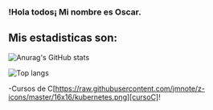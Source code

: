 ### !Hola todos¡ Mi nombre es Oscar.

## Mis estadisticas son:
![Anurag's GitHub stats](https://github-readme-stats.vercel.app/api?username=Oscargit12&show_icons=true&theme=tokyonight)

![Top langs](https://github-readme-stats.vercel.app/api/top-langs/?username=Oscargit12&show_icons=true&theme=tokyonight)

-Cursos de C[https://raw.githubusercontent.com/jmnote/z-icons/master/16x16/kubernetes.png][cursoC]!

[curso]:https://www.udemy.com/course/git-github/


